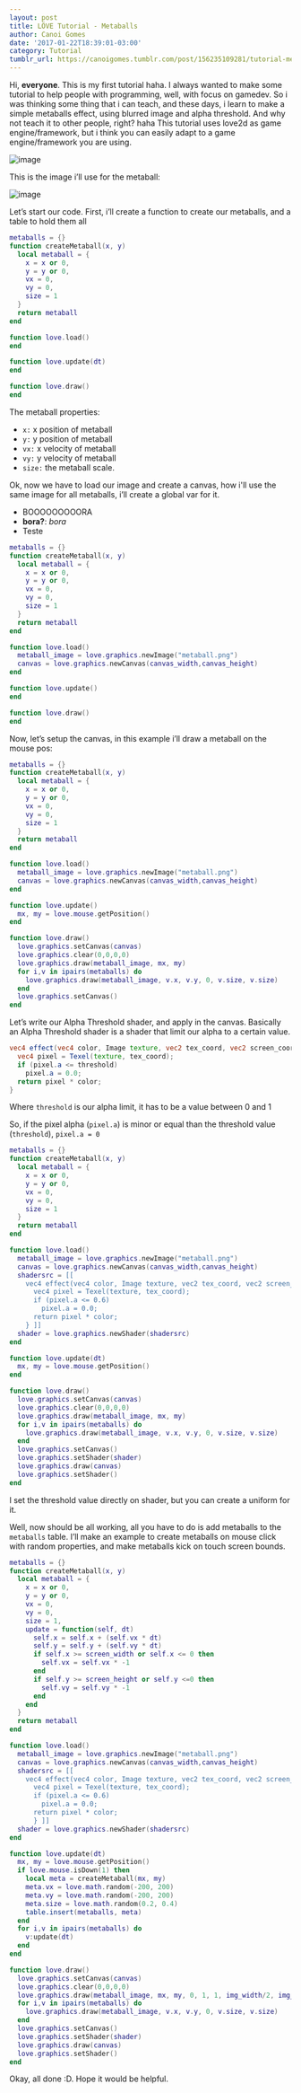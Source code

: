 ```yaml
---
layout: post
title: LÖVE Tutorial - Metaballs
author: Canoi Gomes
date: '2017-01-22T18:39:01-03:00'
category: Tutorial
tumblr_url: https://canoigomes.tumblr.com/post/156235109281/tutorial-metaballs-on-love2d
---
```

Hi, __everyone__. This is my first tutorial haha. I always wanted to make some tutorial to help people with programming, well, with focus on gamedev. So i was thinking some thing that i can teach, and these days, i learn to make a simple metaballs effect, using blurred image and alpha threshold. And why not teach it to other people, right? haha This tutorial uses love2d as game engine/framework, but i think you can easily adapt to a game engine/framework you are using.

![image](https://66.media.tumblr.com/e90ca6b42125c5d2a70e6a9f08bee055/tumblr_inline_ok7dk3UZRv1uuq5lf_540.gif)<!-- more -->

This is the image i’ll use for the metaball:

![image](https://66.media.tumblr.com/65acbf0216d35d6ee76fca8ea205756e/tumblr_inline_ok7dkgvfjc1uuq5lf_540.png)

Let’s start our code. First, i’ll create a function to create our metaballs, and a table to hold them all

```lua
metaballs = {}
function createMetaball(x, y)
  local metaball = {
    x = x or 0,
    y = y or 0,
    vx = 0,
    vy = 0,
    size = 1
  }
  return metaball
end

function love.load()
end

function love.update(dt)
end

function love.draw()
end
```

The metaball properties:

- `x:` x position of metaball
- `y:` y position of metaball
- `vx:` x velocity of metaball
- `vy:` y velocity of metaball
- `size:` the metaball scale.

Ok, now we have to load our image and create a canvas, how i'll use the same image for all metaballs, i’ll create a global var for it.

- BOOOOOOOOORA
 - **bora?**: *bora*
  - Teste

```lua
metaballs = {}
function createMetaball(x, y)
  local metaball = {
    x = x or 0,
    y = y or 0,
    vx = 0,
    vy = 0,
    size = 1
  }
  return metaball
end

function love.load()
  metaball_image = love.graphics.newImage("metaball.png")
  canvas = love.graphics.newCanvas(canvas_width,canvas_height)
end

function love.update()
end

function love.draw()
end
```

Now, let’s setup the canvas, in this example i’ll draw a metaball on the mouse pos:

```lua 
metaballs = {}
function createMetaball(x, y)
  local metaball = {
    x = x or 0,
    y = y or 0,
    vx = 0,
    vy = 0,
    size = 1
  }
  return metaball
end

function love.load()
  metaball_image = love.graphics.newImage("metaball.png")
  canvas = love.graphics.newCanvas(canvas_width,canvas_height)
end

function love.update()
  mx, my = love.mouse.getPosition()
end

function love.draw()
  love.graphics.setCanvas(canvas)
  love.graphics.clear(0,0,0,0)
  love.graphics.draw(metaball_image, mx, my)
  for i,v in ipairs(metaballs) do
    love.graphics.draw(metaball_image, v.x, v.y, 0, v.size, v.size)
  end
  love.graphics.setCanvas()
end
```

Let’s write our Alpha Threshold shader, and apply in the canvas. Basically an Alpha Threshold shader is a shader that limit our alpha to a certain value.

```glsl
vec4 effect(vec4 color, Image texture, vec2 tex_coord, vec2 screen_coord) { 
  vec4 pixel = Texel(texture, tex_coord); 
  if (pixel.a <= threshold)
    pixel.a = 0.0;
  return pixel * color;
}

```

Where `threshold` is our alpha limit, it has to be a value between 0 and 1

So, if the pixel alpha (`pixel.a`) is minor or equal than the threshold value (`threshold`), `pixel.a = 0`


```lua    
metaballs = {}
function createMetaball(x, y)
  local metaball = {
    x = x or 0,
    y = y or 0,
    vx = 0,
    vy = 0,
    size = 1
  }
  return metaball
end

function love.load() 
  metaball_image = love.graphics.newImage("metaball.png")
  canvas = love.graphics.newCanvas(canvas_width,canvas_height)
  shadersrc = [[ 
    vec4 effect(vec4 color, Image texture, vec2 tex_coord, vec2 screen_coord) { 
      vec4 pixel = Texel(texture, tex_coord); 
      if (pixel.a <= 0.6)
        pixel.a = 0.0;
      return pixel * color;
    } ]]
  shader = love.graphics.newShader(shadersrc)
end

function love.update(dt)
  mx, my = love.mouse.getPosition()
end

function love.draw()
  love.graphics.setCanvas(canvas)
  love.graphics.clear(0,0,0,0)
  love.graphics.draw(metaball_image, mx, my)
  for i,v in ipairs(metaballs) do
    love.graphics.draw(metaball_image, v.x, v.y, 0, v.size, v.size)
  end
  love.graphics.setCanvas()
  love.graphics.setShader(shader)
  love.graphics.draw(canvas)
  love.graphics.setShader()
end
```

I set the threshold value directly on shader, but you can create a uniform for it. 

Well, now should be all working, all you have to do is add metaballs to the `metaballs` table. I’ll make an example to create metaballs on mouse click with random properties, and make metaballs kick on touch screen bounds.

```lua    
metaballs = {}
function createMetaball(x, y)
  local metaball = {
    x = x or 0,
    y = y or 0,
    vx = 0,
    vy = 0,
    size = 1,
    update = function(self, dt)
      self.x = self.x + (self.vx * dt) 
      self.y = self.y + (self.vy * dt) 
      if self.x >= screen_width or self.x <= 0 then 
        self.vx = self.vx * -1 
      end 
      if self.y >= screen_height or self.y <=0 then
        self.vy = self.vy * -1
      end
    end
  }
  return metaball
end

function love.load()
  metaball_image = love.graphics.newImage("metaball.png")
  canvas = love.graphics.newCanvas(canvas_width,canvas_height)
  shadersrc = [[ 
    vec4 effect(vec4 color, Image texture, vec2 tex_coord, vec2 screen_coord) {
      vec4 pixel = Texel(texture, tex_coord);
      if (pixel.a <= 0.6)
        pixel.a = 0.0;
      return pixel * color;
      } ]]
  shader = love.graphics.newShader(shadersrc)
end

function love.update(dt)
  mx, my = love.mouse.getPosition()
  if love.mouse.isDown(1) then
    local meta = createMetaball(mx, my)
    meta.vx = love.math.random(-200, 200)
    meta.vy = love.math.random(-200, 200)
    meta.size = love.math.random(0.2, 0.4)
    table.insert(metaballs, meta)
  end
  for i,v in ipairs(metaballs) do
    v:update(dt)
  end
end

function love.draw()
  love.graphics.setCanvas(canvas)
  love.graphics.clear(0,0,0,0)
  love.graphics.draw(metaball_image, mx, my, 0, 1, 1, img_width/2, img_height/2)
  for i,v in ipairs(metaballs) do
    love.graphics.draw(metaball_image, v.x, v.y, 0, v.size, v.size)
  end
  love.graphics.setCanvas()
  love.graphics.setShader(shader)
  love.graphics.draw(canvas)
  love.graphics.setShader()
end
```     

Okay, all done :D. Hope it would be helpful.

